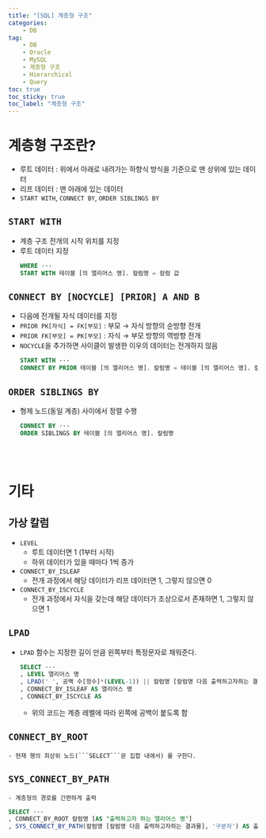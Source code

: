 ```yaml
---
title: "[SQL] 계층형 구조"
categories:
    - DB
tag:
    - DB
    - Oracle
    - MySQL
    - 계층형 구조
    - Hierarchical
    - Query
toc: true
toc_sticky: true
toc_label: "계층형 구조"
---
```


# 계층형 구조란?
- 루트 데이터 : 위에서 아래로 내려가는 하향식 방식을 기준으로 맨 상위에 있는 데이터
- 리프 데이터 : 맨 아래에 있는 데이터
- ```START WITH```, ```CONNECT BY```, ```ORDER SIBLINGS BY```

## ```START WITH```
- 계층 구조 전개의 시작 위치를 지정
- 루트 데이터 지정
    ```SQL
    WHERE ···
    START WITH 테이블 [의 앨리어스 명]. 칼럼명 = 칼럼 값
    ```

## ```CONNECT BY [NOCYCLE] [PRIOR] A AND B```
- 다음에 전개될 자식 데이터를 지정
- ```PRIOR PK[자식] = FK[부모]``` : 부모 → 자식 방향의 순방향 전개
- ```PRIOR FK[부모] = PK[부모]``` : 자식 → 부모 방향의 역방향 전개
- ```NOCYCLE```을 추가하면 사이클이 발생한 이우의 데이터는 전개하지 않음
    ```SQL
    START WITH ···
    CONNECT BY PRIOR 테이블 [의 앨리어스 명]. 칼럼명 = 테이블 [의 앨리어스 명]. 칼럼명
    ```

## ```ORDER SIBLINGS BY```
- 형제 노드(동일 계층) 사이에서 정렬 수행
    ```SQL
    CONNECT BY ···
    ORDER SIBLINGS BY 테이블 [의 앨리어스 명]. 칼럼명
    ```

<br><br>

# 기타
## 가상 칼럼
- ```LEVEL ```
    - 루트 데이터면 1 (1부터 시작)
    - 하위 데이터가 있을 때마다 1씩 증가
- ```CONNECT_BY_ISLEAF```
    - 전개 과정에서 해당 데이터가 리프 데이터면 1, 그렇지 않으면 0
- ```CONNECT_BY_ISCYCLE```
    - 전개 과정에서 자식을 갖는데 해당 데이터가 조상으로서 존재하면 1, 그렇지 않으면 1
## ```LPAD```
- ```LPAD``` 함수는 지정한 길이 만큼 왼쪽부터 특정문자로 채워준다.
    ```SQL
    SELECT ···
    , LEVEL 앨리어스 명
    , LPAD(' ', 공백 수[정수]*(LEVEL-1)) || 칼럼명 [칼럼명 다음 출력하고자하는 결과물] AS "출력하고자 하는 앨리어스 명"
    , CONNECT_BY_ISLEAF AS 앨리어스 명
    , CONNECT_BY_ISCYCLE AS
    ```
    - 위의 코드는 계층 레벨에 따라 왼쪽에 공백이 붙도록 함


## ```CONNECT_BY_ROOT```
    - 현재 행의 최상위 노드(```SELECT```문 집합 내에서) 를 구한다. 

## ```SYS_CONNECT_BY_PATH```
    - 계층형의 경로를 간편하게 출력

```SQL
SELECT ···
, CONNECT_BY_ROOT 칼럼명 [AS "출력하고자 하는 앨리어스 명"]
, SYS_CONNECT_BY_PATH(칼럼명 [칼럼명 다음 출력하고자하는 결과물], '구분자') AS 출력하고자 하는 앨리어스 명
```